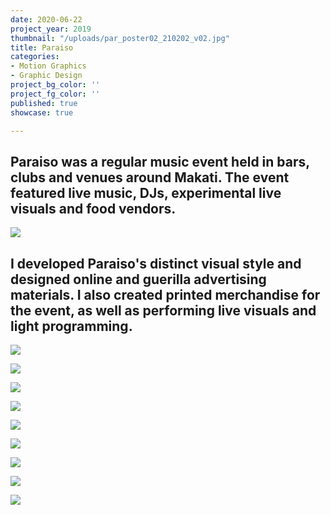 ```yaml
---
date: 2020-06-22
project_year: 2019
thumbnail: "/uploads/par_poster02_210202_v02.jpg"
title: Paraiso
categories:
- Motion Graphics
- Graphic Design
project_bg_color: ''
project_fg_color: ''
published: true
showcase: true

---
```

## **Paraiso** was a regular music event held in bars, clubs and venues around Makati. The event featured live music, DJs, experimental live visuals and food vendors.

![](/uploads/par_posterheld_210108_v01.jpg)

## I developed Paraiso's distinct visual style and designed online and guerilla advertising materials. I also created printed merchandise for the event, as well as performing live visuals and light programming.

![](/uploads/par_folio_00011.jpg)

![](/uploads/par_folio_00012.jpg)

<gallery class="col-med-3">

![](/uploads/par_folio_00006.jpg)

![](/uploads/par_folio_00008.jpg)

![](/uploads/par_folio_00014.jpg)

![](/uploads/par_folio_00013.jpg)

![](/uploads/par_folio_00007.jpg)

![](/uploads/par_folio_00003.jpg)

</gallery>

<gallery>

![](/uploads/par_folio_00004.jpg)

</gallery>
